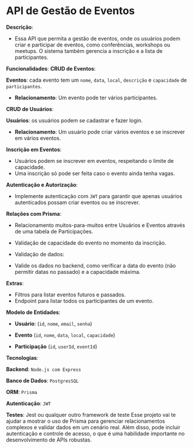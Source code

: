 # **API de Gestão de Eventos**

**Descrição**:
- Essa API que permita a gestão de eventos, onde os usuários podem criar e participar de eventos, como conferências, workshops ou meetups. O sistema também gerencia a 
  inscrição e a lista de participantes.

**Funcionalidades**:
**CRUD de Eventos**:

**Eventos**: cada evento tem um `nome`, `data`, `local`, `descrição` e `capacidade` de `participantes`.
- **Relacionamento**: Um evento pode ter vários participantes.
  
**CRUD de Usuários**:

**Usuários**: os usuários podem se cadastrar e fazer login.

- **Relacionamento**: Um usuário pode criar vários eventos e se inscrever em vários eventos.
  
**Inscrição em Eventos**:

- Usuários podem se inscrever em eventos, respeitando o limite de capacidade.
- Uma inscrição só pode ser feita caso o evento ainda tenha vagas.
  
**Autenticação e Autorização**:

- Implemente autenticação com `JWT` para garantir que apenas usuários autenticados possam criar eventos ou se inscrever.
  
**Relações com Prisma**:

- Relacionamento muitos-para-muitos entre Usuários e Eventos através de uma tabela de Participações.
- Validação de capacidade do evento no momento da inscrição.
- Validação de dados:

- Valide os dados no backend, como verificar a data do evento (não permitir datas no passado) e a capacidade máxima.

**Extras**:

- Filtros para listar eventos futuros e passados.
- Endpoint para listar todos os participantes de um evento.

**Modelo de Entidades**:

- **Usuário**: (`id`, `nome`, `email`, `senha`)
  
- **Evento** (`id`, `nome`, `data`, `local`, `capacidade`)

- **Participação** (`id`, `userId`, `eventId`)

**Tecnologias**:

**Backend**: `Node.js com Express`
  
**Banco de Dados**: `PostgresSQL`

**ORM**: `Prisma`

**Autenticação**: `JWT`

**Testes**: Jest ou qualquer outro framework de teste
Esse projeto vai te ajudar a mostrar o uso de Prisma para gerenciar relacionamentos complexos e validar dados em um cenário real. Além disso, pode incluir autenticação e controle de acesso, o que é uma habilidade importante no desenvolvimento de APIs robustas.
